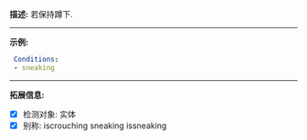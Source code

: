 **描述:** 若保持蹲下.

---

**示例:**

```yaml
 Conditions:
 - sneaking
```

---

**拓展信息:**

- [x] 检测对象: 实体
- [x] 别称: iscrouching sneaking issneaking